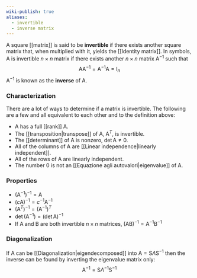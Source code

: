 ```yaml
---
wiki-publish: true
aliases:
  - invertible
  - inverse matrix
---
```

A square [[matrix]] is said to be **invertible** if there exists another square matrix that, when multiplied with it, yields the [[Identity matrix]]. In symbols, $\mathrm{A}$ is invertible $n\times n$ matrix if there exists another $n\times n$ matrix $\mathrm{A}^{-1}$ such that
$$\mathrm{A}\mathrm{A}^{-1}=\mathrm{A}^{-1}\mathrm{A}=\mathrm{I}_{n}$$
$\mathrm{A}^{-1}$ is known as the **inverse** of $\mathrm{A}$.
### Characterization
There are a lot of ways to determine if a matrix is invertible. The following are a few and all equivalent to each other and to the definition above:
- $\mathrm{A}$ has a full [[rank]] $\mathrm{A}$.
- The [[transposition|transpose]] of $\mathrm{A}$, $\mathrm{A}^{T}$, is invertible.
- The [[determinant]] of $\mathrm{A}$ is nonzero, $\det \mathrm{A}\neq0$.
- All of the columns of $\mathrm{A}$ are [[Linear independence|linearly independent]].
- All of the rows of $\mathrm{A}$ are linearly independent.
- The number $0$ is not an [[Equazione agli autovalori|eigenvalue]] of $\mathrm{A}$.
### Properties
- $(\mathrm{A}^{-1})^{-1}=\mathrm{A}$
- $(c\mathrm{A})^{-1}=c^{-1}\mathrm{A}^{-1}$
- $(\mathrm{A}^{T})^{-1}=(\mathrm{A}^{-1})^{T}$
- $\det(\mathrm{A}^{-1})=(\det \mathrm{A})^{-1}$
- If $\mathrm{A}$ and $\mathrm{B}$ are both invertible $n\times n$ matrices, $(\mathrm{A}\mathrm{B})^{-1}=\mathrm{A}^{-1}\mathrm{B}^{-1}$
### Diagonalization
If $\mathrm{A}$ can be [[Diagonalization|eigendecomposed]] into $\mathrm{A}=\mathrm{S}\Lambda \mathrm{S}^{-1}$ then the inverse can be found by inverting the eigenvalue matrix only:
$$\mathrm{A}^{-1}=\mathrm{S}\Lambda^{-1}\mathrm{S}^{-1}$$
